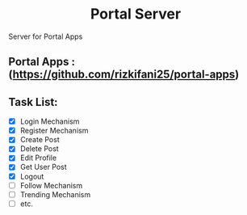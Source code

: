 <h1 align="center"> Portal Server </h1>
Server for Portal Apps

## Portal Apps : (https://github.com/rizkifani25/portal-apps)

## Task List:
- [x] Login Mechanism
- [x] Register Mechanism
- [x] Create Post
- [x] Delete Post
- [x] Edit Profile
- [x] Get User Post 
- [x] Logout
- [ ] Follow Mechanism
- [ ] Trending Mechanism
- [ ] etc.
